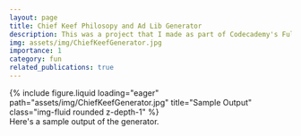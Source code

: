 ```yaml
---
layout: page
title: Chief Keef Philosopy and Ad Lib Generator
description: This was a project that I made as part of Codecademy's Full Stack Engineer Course
img: assets/img/ChiefKeefGenerator.jpg
importance: 1
category: fun
related_publications: true
---
```




<div class="row">
    <div class="col-sm mt-3 mt-md-0">
        {% include figure.liquid loading="eager" path="assets/img/ChiefKeefGenerator.jpg" title="Sample Output" class="img-fluid rounded z-depth-1" %}
    </div>
</div>
<div class="caption">
    Here's a sample output of the generator.
</div>
